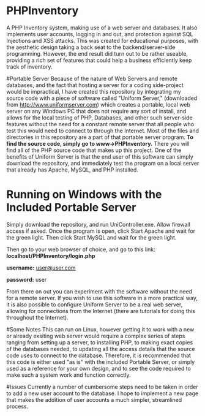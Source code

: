 # PHPInventory
A PHP Inventory system, making use of a web server and databases. It also implements user accounts, logging in and out, and protection against SQL Injections and XSS attacks. This was created for educational purposes, with the aesthetic design taking a back seat to the backend/server-side programming. However, the end result did turn out to be rather useable, providing a rich set of features that could help a business efficiently keep track of inventory.

#Portable Server
Because of the nature of Web Servers and remote databases, and the fact that hosting a server for a coding side-project would be impractical, I have created this repository by integrating my source code with a piece of software called "Uniform Server," (downloaded from http://www.uniformserver.com) which creates a portable, local web server on any Windows PC that does not require any sort of install, and allows for the local testing of PHP, Databases, and other such server-side features without the need for a constant remote server that all people who test this would need to connect to through the Internet. Most of the files and directories in this repository are a part of that portable server program. **To find the source code, simply go to www->PHPInventory.** There you will find all of the PHP source code that makes up this project. One of the benefits of Uniform Server is that the end user of this software can simply download the repository, and immediately test the program on a local server that already has Apache, MySQL, and PHP installed.

# Running on Windows with the Included Portable Server
Simply download the repository, and run UniController.exe. Allow firewall access if asked. Once the program is open, click Start Apache and wait for the green light. Then click Start MySQL and wait for the green light. 

Then go to your web browser of choice, and go to this link: **localhost/PHPInventory/login.php**

**username:** user@user.com

**password:** user

From there on out you can experiment with the software without the need for a remote server. If you wish to use this software in a more practical way, it is also possible to configure Uniform Server to be a real web server, allowing for connections from the Internet (there are tutorials for doing this throughout the Internet).

#Some Notes
This can run on Linux, however getting it to work with a new or already exsiting web server would require a complex series of steps ranging from setting up a server, to installing PHP, to making exact copies of the databases needed, to updating all the access details that the source code uses to connect to the database. Therefore, it is recommended that this code is either used "as is" with the included Portable Server, or simply used as a reference for your own design, and to see the code required to make such a system work and function correctly.

#Issues
Currently a number of cumbersome steps need to be taken in order to add a new user account to the database. I hope to implement a new page that makes the addition of user accounts a much simpler, streamlined process.
